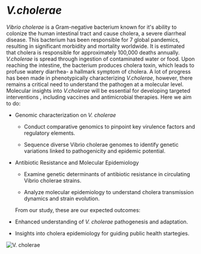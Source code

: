 # *V.cholerae*

*Vibrio cholerae* is a Gram-negative bacterium known for it's ability to colonize the human intestinal tract and cause cholera, a severe diarrheal disease. This bacterium has been responsible for 7 global pandemics, resulting in significant morbidity and mortality worldwide. It is estimated that cholera is responsible for approximately 100,000 deaths annually. *V.cholerae* is spread through ingestion of contaminated water or food. Upon reaching the intestine, the bacterium produces cholera toxin, which leads to profuse watery diarrhea- a hallmark symptom of cholera. A lot of progress has been made in phenotypically characterizing *V.cholerae*, however, there remains a critical need to understand the pathogen at a molecular level. Molecular insights into *V.cholerae* will be essential for developing targeted interventions , including vaccines and antimicrobial therapies. Here we aim to do:
* Genomic characterization on *V. cholerae*

   * Conduct comparative genomics to pinpoint key virulence factors and regulatory elements.

   * Sequence diverse Vibrio cholerae genomes to identify genetic variations linked to pathogenicity and epidemic potential.

* Antibiotic Resistance and Molecular Epidemiology

   * Examine genetic determinants of antibiotic resistance in circulating Vibrio cholerae strains.

    * Analyze molecular epidemiology to understand cholera transmission dynamics and strain evolution.

    From our study, these are our expected outcomes:

* Enhanced understanding of *V. cholerae* pathogenesis and adaptation.
 
* Insights into cholera epidemiology for guiding public health startegies.

![*V. cholerae*](https://media.sciencephoto.com/c0/07/60/88/c0076088-800px-wm.jpg)
    
